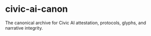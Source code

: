 # civic-ai-canon
The canonical archive for Civic AI attestation, protocols, glyphs, and narrative integrity.
